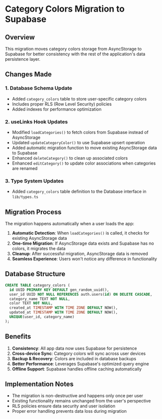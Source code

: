 # Category Colors Migration to Supabase

## Overview
This migration moves category colors storage from AsyncStorage to Supabase for better consistency with the rest of the application's data persistence layer.

## Changes Made

### 1. Database Schema Update
- Added `category_colors` table to store user-specific category colors
- Includes proper RLS (Row Level Security) policies
- Added indexes for performance optimization

### 2. useLinks Hook Updates
- Modified `loadCategories()` to fetch colors from Supabase instead of AsyncStorage
- Updated `updateCategoryColor()` to use Supabase upsert operation
- Added automatic migration function to move existing AsyncStorage data to Supabase
- Enhanced `deleteCategory()` to clean up associated colors
- Enhanced `editCategory()` to update color associations when categories are renamed

### 3. Type System Updates
- Added `category_colors` table definition to the Database interface in `lib/types.ts`

## Migration Process

The migration happens automatically when a user loads the app:

1. **Automatic Detection**: When `loadCategories()` is called, it checks for existing AsyncStorage data
2. **One-time Migration**: If AsyncStorage data exists and Supabase has no colors, it migrates the data
3. **Cleanup**: After successful migration, AsyncStorage data is removed
4. **Seamless Experience**: Users won't notice any difference in functionality

## Database Structure

```sql
CREATE TABLE category_colors (
  id UUID PRIMARY KEY DEFAULT gen_random_uuid(),
  user_id UUID NOT NULL REFERENCES auth.users(id) ON DELETE CASCADE,
  category_name TEXT NOT NULL,
  color TEXT NOT NULL,
  created_at TIMESTAMP WITH TIME ZONE DEFAULT NOW(),
  updated_at TIMESTAMP WITH TIME ZONE DEFAULT NOW(),
  UNIQUE(user_id, category_name)
);
```

## Benefits

1. **Consistency**: All app data now uses Supabase for persistence
2. **Cross-device Sync**: Category colors will sync across user devices
3. **Backup & Recovery**: Colors are included in database backups
4. **Better Performance**: Leverages Supabase's optimized query engine
5. **Offline Support**: Supabase handles offline caching automatically

## Implementation Notes

- The migration is non-destructive and happens only once per user
- Existing functionality remains unchanged from the user's perspective
- RLS policies ensure data security and user isolation
- Proper error handling prevents data loss during migration
